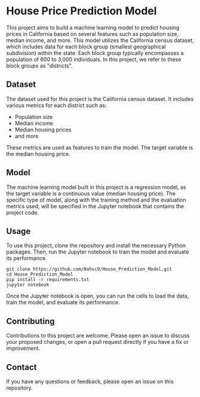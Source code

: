 # House Price Prediction Model

This project aims to build a machine learning model to predict housing prices in California based on several features such as population size, median income, and more. This model utilizes the California census dataset, which includes data for each block group (smallest geographical subdivision) within the state. Each block group typically encompasses a population of 600 to 3,000 individuals. In this project, we refer to these block groups as "districts".

## Dataset

The dataset used for this project is the California census dataset. It includes various metrics for each district such as:

- Population size
- Median income
- Median housing prices
- and more

These metrics are used as features to train the model. The target variable is the median housing price.

## Model

The machine learning model built in this project is a regression model, as the target variable is a continuous value (median housing price). The specific type of model, along with the training method and the evaluation metrics used, will be specified in the Jupyter notebook that contains the project code.

## Usage

To use this project, clone the repository and install the necessary Python packages. Then, run the Jupyter notebook to train the model and evaluate its performance.

```
git clone https://github.com/Nahsc0/House_Prediction_Model.git
cd House_Prediction_Model
pip install -r requirements.txt
jupyter notebook
```

Once the Jupyter notebook is open, you can run the cells to load the data, train the model, and evaluate its performance. 

## Contributing

Contributions to this project are welcome. Please open an issue to discuss your proposed changes, or open a pull request directly if you have a fix or improvement.

## Contact

If you have any questions or feedback, please open an issue on this repository.
